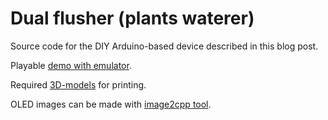 # Dual flusher (plants waterer)

Source code for the DIY Arduino-based device described in this blog post.

Playable [demo with emulator](https://wokwi.com/projects/389538444219182081).

Required [3D-models](https://www.thingiverse.com/thing:6481850) for printing.

OLED images can be made with [image2cpp tool](https://javl.github.io/image2cpp/).